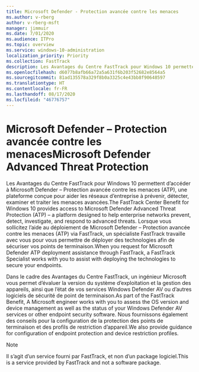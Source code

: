 ```yaml
---
title: Microsoft Defender - Protection avancée contre les menaces
ms.author: v-rberg
author: v-rberg-msft
manager: jimmuir
ms.date: 7/01/2020
ms.audience: ITPro
ms.topic: overview
ms.service: windows-10-administration
localization_priority: Priority
ms.collection: FastTrack
description: Les Avantages du Centre FastTrack pour Windows 10 permettent d’accéder à Microsoft Defender - Protection avancée contre les menaces (ATP), un nouveau service conçu pour aider les réseaux d’entreprise à prévenir, détecter, examiner et traiter les menaces avancées.
ms.openlocfilehash: d6077b8afb66a72a5a631f6b203f52682e8564a5
ms.sourcegitcommit: 81ad135578a329f8b0a3325c4e43bb8f90648597
ms.translationtype: HT
ms.contentlocale: fr-FR
ms.lasthandoff: 08/17/2020
ms.locfileid: "46776757"
---
```

# <a name="microsoft-defender-advanced-threat-protection"></a><span data-ttu-id="4eb2b-103">Microsoft Defender – Protection avancée contre les menaces</span><span class="sxs-lookup"><span data-stu-id="4eb2b-103">Microsoft Defender Advanced Threat Protection</span></span>

<span data-ttu-id="4eb2b-104">Les Avantages du Centre FastTrack pour Windows 10 permettent d’accéder à Microsoft Defender – Protection avancée contre les menaces (ATP), une plateforme conçue pour aider les réseaux d’entreprise à prévenir, détecter, examiner et traiter les menaces avancées.</span><span class="sxs-lookup"><span data-stu-id="4eb2b-104">The FastTrack Center Benefit for Windows 10 provides access to Microsoft Defender Advanced Threat Protection (ATP) – a platform designed to help enterprise networks prevent, detect, investigate, and respond to advanced threats.</span></span> <span data-ttu-id="4eb2b-105">Lorsque vous sollicitez l’aide au déploiement de Microsoft Defender – Protection avancée contre les menaces (ATP) via FastTrack, un spécialiste FastTrack travaille avec vous pour vous permettre de déployer des technologies afin de sécuriser vos points de terminaison.</span><span class="sxs-lookup"><span data-stu-id="4eb2b-105">When you request for Microsoft Defender ATP deployment assistance through FastTrack, a FastTrack Specialist works with you to assist with deploying the technologies to secure your endpoints.</span></span>

<span data-ttu-id="4eb2b-106">Dans le cadre des Avantages du Centre FastTrack, un ingénieur Microsoft vous permet d’évaluer la version du système d’exploitation et la gestion des appareils, ainsi que l’état de vos services Windows Defender AV ou d’autres logiciels de sécurité de point de terminaison.</span><span class="sxs-lookup"><span data-stu-id="4eb2b-106">As part of the FastTrack Benefit, A Microsoft engineer works with you to assess the OS version and device management as well as the status of your Windows Defender AV services or other endpoint security software.</span></span> <span data-ttu-id="4eb2b-107">Nous fournissons également des conseils pour la configuration de la protection des points de terminaison et des profils de restriction d’appareil.</span><span class="sxs-lookup"><span data-stu-id="4eb2b-107">We also provide guidance for configuration of endpoint protection and device restriction profiles.</span></span>  

> [!NOTE]
> <span data-ttu-id="4eb2b-108">Il s’agit d’un service fourni par FastTrack, et non d’un package logiciel.</span><span class="sxs-lookup"><span data-stu-id="4eb2b-108">This is a service provided by FastTrack and not a software package.</span></span> 


